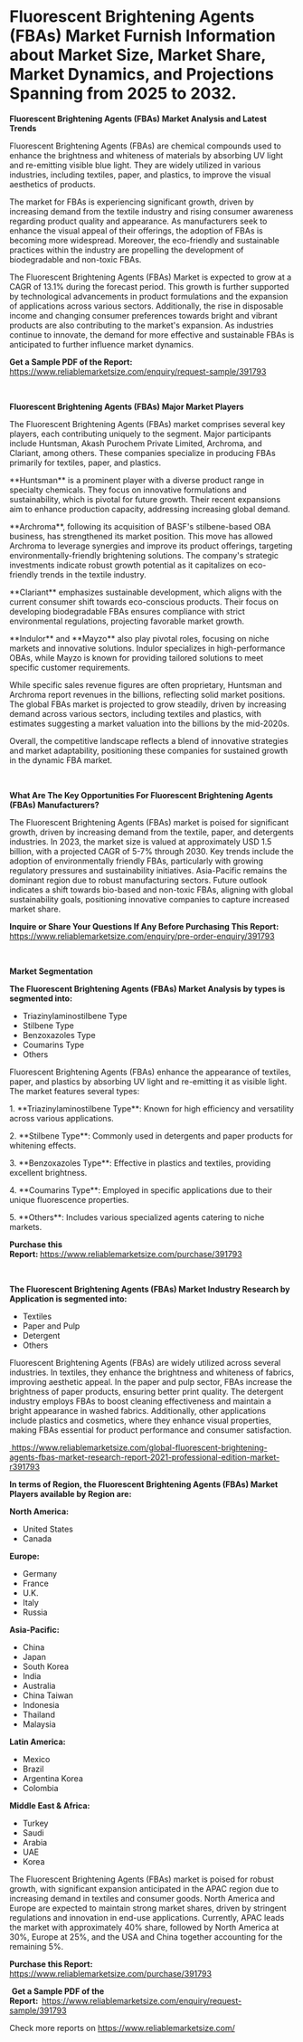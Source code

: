 <p><h1>Fluorescent Brightening Agents (FBAs) Market Furnish Information about Market Size, Market Share, Market Dynamics, and Projections Spanning from 2025 to 2032.</h1></p><p><strong>Fluorescent Brightening Agents (FBAs) Market Analysis and Latest Trends</strong></p>
<p><p>Fluorescent Brightening Agents (FBAs) are chemical compounds used to enhance the brightness and whiteness of materials by absorbing UV light and re-emitting visible blue light. They are widely utilized in various industries, including textiles, paper, and plastics, to improve the visual aesthetics of products.</p><p>The market for FBAs is experiencing significant growth, driven by increasing demand from the textile industry and rising consumer awareness regarding product quality and appearance. As manufacturers seek to enhance the visual appeal of their offerings, the adoption of FBAs is becoming more widespread. Moreover, the eco-friendly and sustainable practices within the industry are propelling the development of biodegradable and non-toxic FBAs.</p><p>The Fluorescent Brightening Agents (FBAs) Market is expected to grow at a CAGR of 13.1% during the forecast period. This growth is further supported by technological advancements in product formulations and the expansion of applications across various sectors. Additionally, the rise in disposable income and changing consumer preferences towards bright and vibrant products are also contributing to the market's expansion. As industries continue to innovate, the demand for more effective and sustainable FBAs is anticipated to further influence market dynamics.</p></p>
<p><strong>Get a Sample PDF of the Report:&nbsp;</strong> <a href="https://www.reliablemarketsize.com/enquiry/request-sample/391793?utm_campaign=1836&utm_medium=2&utm_source=Github&utm_content=ia&utm_term=16012025&utm_id=fluorescent-brightening-agents-fbas">https://www.reliablemarketsize.com/enquiry/request-sample/391793</a></p>
<p>&nbsp;</p>
<p><strong>Fluorescent Brightening Agents (FBAs) Major Market Players</strong></p>
<p><p>The Fluorescent Brightening Agents (FBAs) market comprises several key players, each contributing uniquely to the segment. Major participants include Huntsman, Akash Purochem Private Limited, Archroma, and Clariant, among others. These companies specialize in producing FBAs primarily for textiles, paper, and plastics.</p><p>**Huntsman** is a prominent player with a diverse product range in specialty chemicals. They focus on innovative formulations and sustainability, which is pivotal for future growth. Their recent expansions aim to enhance production capacity, addressing increasing global demand.</p><p>**Archroma**, following its acquisition of BASF's stilbene-based OBA business, has strengthened its market position. This move has allowed Archroma to leverage synergies and improve its product offerings, targeting environmentally-friendly brightening solutions. The company's strategic investments indicate robust growth potential as it capitalizes on eco-friendly trends in the textile industry.</p><p>**Clariant** emphasizes sustainable development, which aligns with the current consumer shift towards eco-conscious products. Their focus on developing biodegradable FBAs ensures compliance with strict environmental regulations, projecting favorable market growth.</p><p>**Indulor** and **Mayzo** also play pivotal roles, focusing on niche markets and innovative solutions. Indulor specializes in high-performance OBAs, while Mayzo is known for providing tailored solutions to meet specific customer requirements.</p><p>While specific sales revenue figures are often proprietary, Huntsman and Archroma report revenues in the billions, reflecting solid market positions. The global FBAs market is projected to grow steadily, driven by increasing demand across various sectors, including textiles and plastics, with estimates suggesting a market valuation into the billions by the mid-2020s.</p><p>Overall, the competitive landscape reflects a blend of innovative strategies and market adaptability, positioning these companies for sustained growth in the dynamic FBA market.</p></p>
<p>&nbsp;</p>
<p><strong>What Are The Key Opportunities For Fluorescent Brightening Agents (FBAs) Manufacturers?</strong></p>
<p><p>The Fluorescent Brightening Agents (FBAs) market is poised for significant growth, driven by increasing demand from the textile, paper, and detergents industries. In 2023, the market size is valued at approximately USD 1.5 billion, with a projected CAGR of 5-7% through 2030. Key trends include the adoption of environmentally friendly FBAs, particularly with growing regulatory pressures and sustainability initiatives. Asia-Pacific remains the dominant region due to robust manufacturing sectors. Future outlook indicates a shift towards bio-based and non-toxic FBAs, aligning with global sustainability goals, positioning innovative companies to capture increased market share.</p></p>
<p><strong>Inquire or Share Your Questions If Any Before Purchasing This Report:</strong> <a href="https://www.reliablemarketsize.com/enquiry/pre-order-enquiry/391793?utm_campaign=1836&utm_medium=2&utm_source=Github&utm_content=ia&utm_term=16012025&utm_id=fluorescent-brightening-agents-fbas">https://www.reliablemarketsize.com/enquiry/pre-order-enquiry/391793</a></p>
<p>&nbsp;</p>
<p><strong>Market Segmentation</strong></p>
<p><strong>The Fluorescent Brightening Agents (FBAs) Market Analysis by types is segmented into:</strong></p>
<p><ul><li>Triazinylaminostilbene Type</li><li>Stilbene Type</li><li>Benzoxazoles Type</li><li>Coumarins Type</li><li>Others</li></ul></p>
<p><p>Fluorescent Brightening Agents (FBAs) enhance the appearance of textiles, paper, and plastics by absorbing UV light and re-emitting it as visible light. The market features several types: </p><p>1. **Triazinylaminostilbene Type**: Known for high efficiency and versatility across various applications.</p><p>2. **Stilbene Type**: Commonly used in detergents and paper products for whitening effects.</p><p>3. **Benzoxazoles Type**: Effective in plastics and textiles, providing excellent brightness.</p><p>4. **Coumarins Type**: Employed in specific applications due to their unique fluorescence properties.</p><p>5. **Others**: Includes various specialized agents catering to niche markets.</p></p>
<p><strong>Purchase this Report:&nbsp;</strong><a href="https://www.reliablemarketsize.com/purchase/391793?utm_campaign=1836&utm_medium=2&utm_source=Github&utm_content=ia&utm_term=16012025&utm_id=fluorescent-brightening-agents-fbas">https://www.reliablemarketsize.com/purchase/391793</a></p>
<p>&nbsp;</p>
<p><strong>The Fluorescent Brightening Agents (FBAs) Market Industry Research by Application is segmented into:</strong></p>
<p><ul><li>Textiles</li><li>Paper and Pulp</li><li>Detergent</li><li>Others</li></ul></p>
<p><p>Fluorescent Brightening Agents (FBAs) are widely utilized across several industries. In textiles, they enhance the brightness and whiteness of fabrics, improving aesthetic appeal. In the paper and pulp sector, FBAs increase the brightness of paper products, ensuring better print quality. The detergent industry employs FBAs to boost cleaning effectiveness and maintain a bright appearance in washed fabrics. Additionally, other applications include plastics and cosmetics, where they enhance visual properties, making FBAs essential for product performance and consumer satisfaction.</p></p>
<p><a href="https://www.reliablemarketsize.com/global-fluorescent-brightening-agents-fbas-market-research-report-2021-professional-edition-market-r391793?utm_campaign=1836&utm_medium=2&utm_source=Github&utm_content=ia&utm_term=16012025&utm_id=fluorescent-brightening-agents-fbas">&nbsp;https://www.reliablemarketsize.com/global-fluorescent-brightening-agents-fbas-market-research-report-2021-professional-edition-market-r391793</a></p>
<p><strong>In terms of Region, the Fluorescent Brightening Agents (FBAs) Market Players available by Region are:</strong></p>
<p>
    <p> <strong> North America: </strong>
        <ul>
            <li>United States</li>
            <li>Canada</li>
        </ul>
        </p> 
    <p> <strong> Europe: </strong>
        <ul>
            <li>Germany</li>
            <li>France</li>
            <li>U.K.</li>
            <li>Italy</li>
            <li>Russia</li>
        </ul>
        </p> 
    <p> <strong> Asia-Pacific: </strong>
        <ul>
            <li>China</li>
            <li>Japan</li>
            <li>South Korea</li>
            <li>India</li>
            <li>Australia</li>
            <li>China Taiwan</li>
            <li>Indonesia</li>
            <li>Thailand</li>
            <li>Malaysia</li>
        </ul>
        </p> 
    <p> <strong> Latin America: </strong>
        <ul>
            <li>Mexico</li>
            <li>Brazil</li>
            <li>Argentina Korea</li>
            <li>Colombia</li>
        </ul>
        </p> 
    <p> <strong> Middle East & Africa: </strong>
        <ul>
            <li>Turkey</li>
            <li>Saudi</li>
            <li>Arabia</li>
            <li>UAE</li>
            <li>Korea</li>
        </ul>
    </p>
    </p>
<p><p>The Fluorescent Brightening Agents (FBAs) market is poised for robust growth, with significant expansion anticipated in the APAC region due to increasing demand in textiles and consumer goods. North America and Europe are expected to maintain strong market shares, driven by stringent regulations and innovation in end-use applications. Currently, APAC leads the market with approximately 40% share, followed by North America at 30%, Europe at 25%, and the USA and China together accounting for the remaining 5%.</p></p>
<p><strong>Purchase this Report: </strong><a href="https://www.reliablemarketsize.com/purchase/391793?utm_campaign=1836&utm_medium=2&utm_source=Github&utm_content=ia&utm_term=16012025&utm_id=fluorescent-brightening-agents-fbas">https://www.reliablemarketsize.com/purchase/391793</a></p>
<p>&nbsp;<strong>Get a Sample PDF of the Report:&nbsp;&nbsp;</strong><a href="https://www.reliablemarketsize.com/enquiry/request-sample/391793?utm_campaign=1836&utm_medium=2&utm_source=Github&utm_content=ia&utm_term=16012025&utm_id=fluorescent-brightening-agents-fbas">https://www.reliablemarketsize.com/enquiry/request-sample/391793</a></p>
<p><strong></strong></p>
<p>Check more reports on <a href="https://www.reliablemarketsize.com/?utm_campaign=1836&utm_medium=2&utm_source=Github&utm_content=ia&utm_term=16012025&utm_id=fluorescent-brightening-agents-fbas">https://www.reliablemarketsize.com/</a></p>